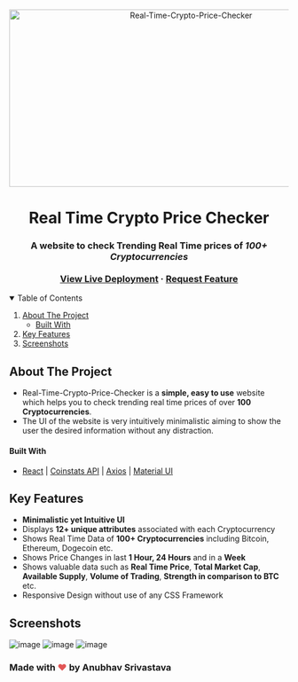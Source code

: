 <!-- Header Image -->
<br />
<p align="center">
 <img src="https://socialify.git.ci/AnubhavSrivastavaGithub/Real-Time-Crypto-Price-Checker/image?description=1&descriptionEditable=A%20Real-Time-Crypto-Price-Checker%20Website&font=Bitter&forks=1&issues=1&language=1&name=1&owner=1&pattern=Floating%20Cogs&pulls=1&stargazers=1&theme=Dark" alt="Real-Time-Crypto-Price-Checker" width="640" height="320" />

  <h1 align="center">Real Time Crypto Price Checker</h1>

  <h3 align="center">
  A website to check Trending Real Time prices of <i>100+ Cryptocurrencies</i>
    <br />
    <br />
    <a href="https://real-time-crypto-price-checker.netlify.app//">View Live Deployment</a>
    ·
    <a href="https://github.com/AnubhavSrivastavaGithub/Real-Time-Crypto-Price-Checker/issues">Request Feature</a>
  </h3>
</p>

<!-- TABLE OF CONTENTS -->
<details open="open">
  <summary>Table of Contents</summary>
  <ol>
    <li>
      <a href="#about-the-project">About The Project</a>
      <ul>
        <li><a href="#built-with">Built With</a></li>
      </ul>
    </li>
    <li>
      <a href="#key-features">Key Features</a>
    </li>
    <li><a href="#screenshots">Screenshots</a></li>
  </ol>
</details>

<!-- ABOUT THE PROJECT -->

## About The Project

- Real-Time-Crypto-Price-Checker is a **simple, easy to use** website which helps you to check trending real time prices of over **100 Cryptocurrencies**.
- The UI of the website is very intuitively minimalistic aiming to show the user the desired information without any distraction.

#### Built With

- [React](https://reactjs.org/) | [Coinstats API](https://documenter.getpostman.com/view/5734027/RzZ6Hzr3) | [Axios](https://www.npmjs.com/package/axios) | [Material UI](https://mui.com/)

<!-- Key Features -->

## Key Features

- **Minimalistic yet Intuitive UI**
- Displays **12+ unique attributes** associated with each Cryptocurrency
- Shows Real Time Data of **100+ Cryptocurrencies** including Bitcoin, Ethereum, Dogecoin etc.
- Shows Price Changes in last **1 Hour, 24 Hours** and in a **Week**
- Shows valuable data such as **Real Time Price**, **Total Market Cap**, **Available Supply**, **Volume of Trading**, **Strength in comparison to BTC** etc.
- Responsive Design without use of any CSS Framework

<!-- Screenshots -->

## Screenshots
![image](https://user-images.githubusercontent.com/50038824/159849952-f59c6942-18e2-4388-8c89-4de2695417e2.png)
![image](https://user-images.githubusercontent.com/50038824/159849981-067da7fe-6c96-4b89-8cc7-43e10026f765.png)
![image](https://user-images.githubusercontent.com/50038824/159850035-854be9e6-b1cb-4e94-b3d9-68f33dec05e2.png)




<!-- Made with Love -->

### Made with <span style="color: #e25555;">&#9829;</span> by Anubhav Srivastava

